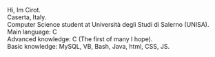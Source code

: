 Hi, Im Cirot.  
Caserta, Italy.  
Computer Science student at Università degli Studi di Salerno (UNISA).  
Main language: C  
Advanced knowledge: C (The first of many I hope).   
Basic knowledge: MySQL, VB, Bash, Java, html, CSS, JS.  

<!---
XpOrion64/XpOrion64 is a ✨ special ✨ repository because its `README.md` (this file) appears on your GitHub profile.
You can click the Preview link to take a look at your changes.
--->
